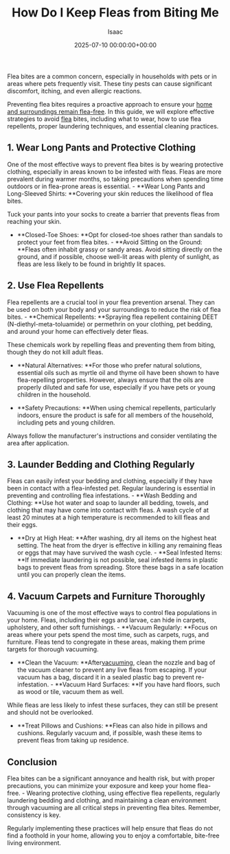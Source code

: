 ﻿---
title: How Do I Keep Fleas from Biting Me
description: Flea bites are a common concern, especially in households with pets or in areas where pets frequently visit. These tiny pests can cause significant...
slug: /how-do-i-keep-fleas-from-biting-me/
date: 2025-07-10 00:00:00+00:00
lastmod: 2025-07-10 00:00:00+03:00
author: Isaac
categories:
- Fleas
- Guide
tags:
- fleas
- flea
layout: post
---

Flea bites are a common concern, especially in households with pets or in areas where pets frequently visit. These tiny pests can cause significant discomfort, itching, and even allergic reactions.

Preventing flea bites requires a proactive approach to ensure your [home and surroundings remain flea-free](https://pestpolicy.com/can-humans-carry-[fleas](https://pestpolicy.com/at-what-temperature-do-fleas-die/)-from-one-home-to-another/). In this guide, we will explore effective strategies to avoid [flea](https://pestpolicy.com/best-flea-carpet-powder/) bites, including what to wear, how to use flea repellents, proper laundering techniques, and essential cleaning practices.

##  1. Wear Long Pants and Protective Clothing

One of the most effective ways to prevent flea bites is by wearing protective clothing, especially in areas known to be infested with fleas. Fleas are more prevalent during warmer months, so taking precautions when spending time outdoors or in flea-prone areas is essential. - **Wear Long Pants and Long-Sleeved Shirts: **Covering your skin reduces the likelihood of flea bites.

Tuck your pants into your socks to create a barrier that prevents fleas from reaching your skin.

- **Closed-Toe Shoes: **Opt for closed-toe shoes rather than sandals to protect your feet from flea bites. - **Avoid Sitting on the Ground: **Fleas often inhabit grassy or sandy areas. Avoid sitting directly on the ground, and if possible, choose well-lit areas with plenty of sunlight, as fleas are less likely to be found in brightly lit spaces.

##  2. Use Flea Repellents

Flea repellents are a crucial tool in your flea prevention arsenal. They can be used on both your body and your surroundings to reduce the risk of flea bites. - **Chemical Repellents: **Spraying flea repellent containing DEET (N-diethyl-meta-toluamide) or permethrin on your clothing, pet bedding, and around your home can effectively deter fleas.

These chemicals work by repelling fleas and preventing them from biting, though they do not kill adult fleas.

- **Natural Alternatives: **For those who prefer natural solutions, essential oils such as myrtle oil and thyme oil have been shown to have flea-repelling properties. However, always ensure that the oils are properly diluted and safe for use, especially if you have pets or young children in the household.

- **Safety Precautions: **When using chemical repellents, particularly indoors, ensure the product is safe for all members of the household, including pets and young children.

Always follow the manufacturer's instructions and consider ventilating the area after application.

##  3. Launder Bedding and Clothing Regularly

Fleas can easily infest your bedding and clothing, especially if they have been in contact with a flea-infested pet. Regular laundering is essential in preventing and controlling flea infestations. - **Wash Bedding and Clothing: **Use hot water and soap to launder all bedding, towels, and clothing that may have come into contact with fleas. A wash cycle of at least 20 minutes at a high temperature is recommended to kill fleas and their eggs.

- **Dry at High Heat: **After washing, dry all items on the highest heat setting. The heat from the dryer is effective in killing any remaining fleas or eggs that may have survived the wash cycle. - **Seal Infested Items: **If immediate laundering is not possible, seal infested items in plastic bags to prevent fleas from spreading. Store these bags in a safe location until you can properly clean the items.

##  4. Vacuum Carpets and Furniture Thoroughly

Vacuuming is one of the most effective ways to control flea populations in your home. Fleas, including their eggs and larvae, can hide in carpets, upholstery, and other soft furnishings. - **Vacuum Regularly: **Focus on areas where your pets spend the most time, such as carpets, rugs, and furniture. Fleas tend to congregate in these areas, making them prime targets for thorough vacuuming.

- **Clean the Vacuum: **After[vacuuming](https://pestpolicy.com/best-vacuum-for-fleas/), clean the nozzle and bag of the vacuum cleaner to prevent any live fleas from escaping. If your vacuum has a bag, discard it in a sealed plastic bag to prevent re-infestation. - **Vacuum Hard Surfaces: **If you have hard floors, such as wood or tile, vacuum them as well.

While fleas are less likely to infest these surfaces, they can still be present and should not be overlooked.

- **Treat Pillows and Cushions: **Fleas can also hide in pillows and cushions. Regularly vacuum and, if possible, wash these items to prevent fleas from taking up residence.

##  Conclusion

Flea bites can be a significant annoyance and health risk, but with proper precautions, you can minimize your exposure and keep your home flea-free. - Wearing protective clothing, using effective flea repellents, regularly laundering bedding and clothing, and maintaining a clean environment through vacuuming are all critical steps in preventing flea bites. Remember, consistency is key.

Regularly implementing these practices will help ensure that fleas do not find a foothold in your home, allowing you to enjoy a comfortable, bite-free living environment.

